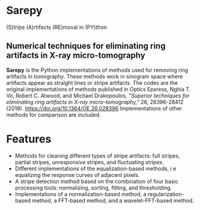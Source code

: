 # Sarepy
(S)tripe (A)rtifacts (RE)moval in (PY)thon
## Numerical techniques for eliminating ring artifacts in X-ray micro-tomography


**Sarepy** is the Python implementations of methods used for removing ring artifacts in tomography.
 These methods work in sinogram space where artifacts appear as straight lines or stripe artifacts.
 The codes are the original implementations of methods published in Optics Epxress,
 Nghia T. Vo, Robert C. Atwood, and Michael Drakopoulos, *"Superior techniques for eliminating ring artifacts in X-ray micro-tomography,"*
26, 28396-28412 (2018). https://doi.org/10.1364/OE.26.028396 Implementations of other methods for comparison are included.

Features
========
- Methods for cleaning different types of stripe artifacts: full stripes, partial stripes, unresponsive stripes, and fluctuating stripes.
- Different implementations of the equalization-based methods, i.e equalizing the response curves of adjacent pixels.
- A stripe detection method based on the combination of four basic processing tools: normalizing, sorting, fitting, and thresholding.
- Implementations of a normalization-based method, a regularization-based method, a FFT-based method, and a wavelet-FFT-based method.
